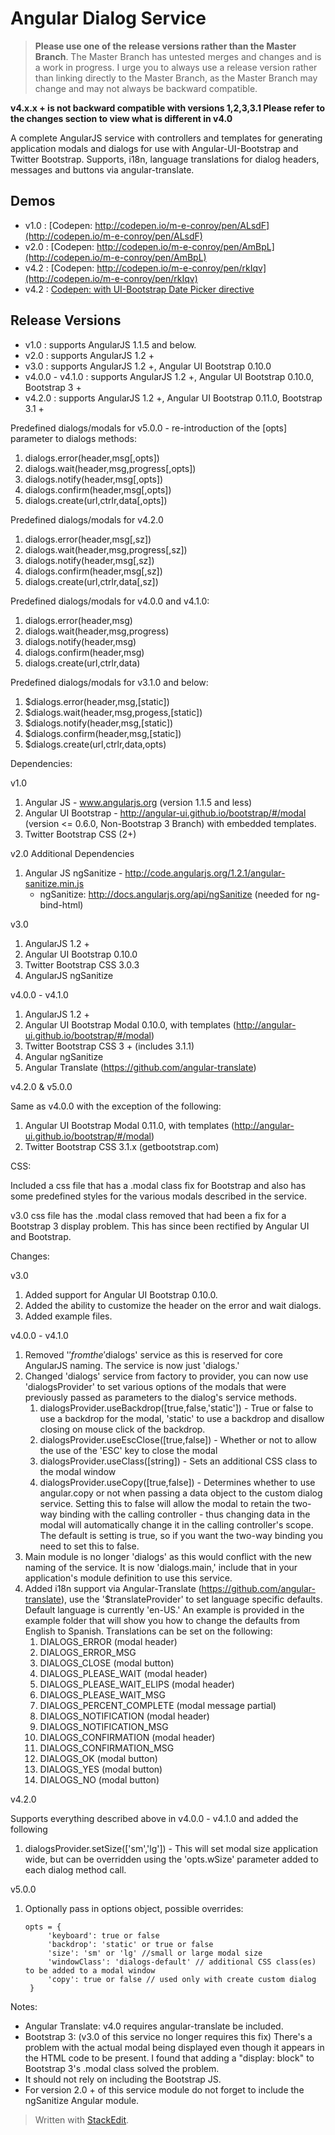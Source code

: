 Angular Dialog Service
======================

>**Please use one of the release versions rather than the Master Branch**.  The Master Branch has untested merges and changes and is a work in progress.  I urge you to always use a release version rather than linking directly to the Master Branch, as the Master Branch may change and may not always be backward compatible.

**v4.x.x + is not backward compatible with versions 1,2,3,3.1  Please refer to the changes section to view what is different in v4.0**

A complete AngularJS service with controllers and templates for generating application modals and dialogs for use with Angular-UI-Bootstrap and Twitter Bootstrap.  Supports, i18n, language translations for dialog headers, messages and buttons via angular-translate.

Demos
-----
 - v1.0 : [Codepen: http://codepen.io/m-e-conroy/pen/ALsdF](http://codepen.io/m-e-conroy/pen/ALsdF)
 - v2.0 : [Codepen: http://codepen.io/m-e-conroy/pen/AmBpL](http://codepen.io/m-e-conroy/pen/AmBpL)
 - v4.2 : [Codepen: http://codepen.io/m-e-conroy/pen/rkIqv](http://codepen.io/m-e-conroy/pen/rkIqv)
 - v4.2 : [Codepen: with UI-Bootstrap Date Picker directive](http://codepen.io/m-e-conroy/pen/DAxzs) 

Release Versions
----------------
- v1.0 : supports AngularJS 1.1.5 and below.
- v2.0 : supports AngularJS 1.2 +
- v3.0 : supports AngularJS 1.2 +, Angular UI Bootstrap 0.10.0
- v4.0.0 - v4.1.0 : supports AngularJS 1.2 +, Angular UI Bootstrap 0.10.0, Bootstrap 3 +
- v4.2.0 : supports AngularJS 1.2 +, Angular UI Bootstrap 0.11.0, Bootstrap 3.1 +

Predefined dialogs/modals for v5.0.0 - re-introduction of the [opts] parameter to dialogs methods:

1. dialogs.error(header,msg[,opts])
2. dialogs.wait(header,msg,progress[,opts])
3. dialogs.notify(header,msg[,opts])
4. dialogs.confirm(header,msg[,opts])
5. dialogs.create(url,ctrlr,data[,opts])

Predefined dialogs/modals for v4.2.0

1. dialogs.error(header,msg[,sz])
2. dialogs.wait(header,msg,progress[,sz])
3. dialogs.notify(header,msg[,sz])
4. dialogs.confirm(header,msg[,sz])
5. dialogs.create(url,ctrlr,data[,sz])

Predefined dialogs/modals for v4.0.0 and v4.1.0:

1. dialogs.error(header,msg)
2. dialogs.wait(header,msg,progress)
3. dialogs.notify(header,msg)
4. dialogs.confirm(header,msg)
5. dialogs.create(url,ctrlr,data)

Predefined dialogs/modals for v3.1.0 and below:

1. $dialogs.error(header,msg,[static])
2. $dialogs.wait(header,msg,progess,[static])
3. $dialogs.notify(header,msg,[static])
4. $dialogs.confirm(header,msg,[static])
5. $dialogs.create(url,ctrlr,data,opts)

Dependencies:

v1.0

1.  Angular JS - www.angularjs.org (version 1.1.5 and less) 
2.  Angular UI Bootstrap - http://angular-ui.github.io/bootstrap/#/modal (version <= 0.6.0, Non-Bootstrap 3 Branch) with embedded templates.
3.  Twitter Bootstrap CSS (2+)

v2.0 Additional Dependencies

1.  Angular JS ngSanitize - http://code.angularjs.org/1.2.1/angular-sanitize.min.js
	- ngSanitize: http://docs.angularjs.org/api/ngSanitize (needed for ng-bind-html)

v3.0

1.  AngularJS 1.2 +
2.  Angular UI Bootstrap 0.10.0
3.  Twitter Bootstrap CSS 3.0.3
4.  AngularJS ngSanitize

v4.0.0 - v4.1.0

1. AngularJS 1.2 +
2. Angular UI Bootstrap Modal 0.10.0, with templates (http://angular-ui.github.io/bootstrap/#/modal)
3. Twitter Bootstrap CSS 3 + (includes 3.1.1)
4. Angular ngSanitize
5. Angular Translate (https://github.com/angular-translate)

v4.2.0 & v5.0.0

Same as v4.0.0 with the exception of the following:

1. Angular UI Bootstrap Modal 0.11.0, with templates (http://angular-ui.github.io/bootstrap/#/modal)
2. Twitter Bootstrap CSS 3.1.x (getbootstrap.com)

CSS:

Included a css file that has a .modal class fix for Bootstrap and also has some predefined styles for the various modals described in the service.

v3.0 css file has the .modal class removed that had been a fix for a Bootstrap 3 display problem.  This has since been rectified by Angular UI and Bootstrap.

Changes:

v3.0

1.  Added support for Angular UI Bootstrap 0.10.0.
2.  Added the ability to customize the header on the error and wait dialogs.
3.  Added example files.

v4.0.0 - v4.1.0

1.  Removed '$' from the '$dialogs' service as this is reserved for core AngularJS naming.  The service is now just 'dialogs.'
2.  Changed 'dialogs' service from factory to provider, you can now use 'dialogsProvider' to set various options of the modals that were previously passed as parameters to the dialog's service methods.
	1. dialogsProvider.useBackdrop([true,false,'static']) - True or false to use a backdrop for the modal, 'static' to use a backdrop and disallow closing on mouse click of the backdrop.
	2. dialogsProvider.useEscClose([true,false]) - Whether or not to allow the use of the 'ESC' key to close the modal
	3. dialogsProvider.useClass([string]) - Sets an additional CSS class to the modal window
	4. dialogsProvider.useCopy([true,false]) - Determines whether to use angular.copy or not when passing a data object to the custom dialog service.  Setting this to false will allow the modal to retain the two-way binding with the calling controller - thus changing data in the modal will automatically change it in the calling controller's scope.  The default is setting is true, so if you want the two-way binding you need to set this to false. 
3.  Main module is no longer 'dialogs' as this would conflict with the new naming of the service.  It is now 'dialogs.main,' include that in your application's module definition to use this service.
4.  Added i18n support via Angular-Translate (https://github.com/angular-translate), use the '$translateProvider' to set language specific defaults.  Default language is currently 'en-US.'  An example is provided in the example folder that will show you how to change the defaults from English to Spanish.  Translations can be set on the following:
	1. DIALOGS_ERROR (modal header)
	2. DIALOGS_ERROR_MSG
	3. DIALOGS_CLOSE (modal button)
	4. DIALOGS_PLEASE_WAIT (modal header)
	5. DIALOGS_PLEASE_WAIT_ELIPS (modal header)
	6. DIALOGS_PLEASE_WAIT_MSG
	7. DIALOGS_PERCENT_COMPLETE (modal message partial)
	8. DIALOGS_NOTIFICATION (modal header)
	9. DIALOGS_NOTIFICATION_MSG
	10. DIALOGS_CONFIRMATION (modal header)
	11. DIALOGS_CONFIRMATION_MSG
	12. DIALOGS_OK (modal button)
	13. DIALOGS_YES (modal button)
	14. DIALOGS_NO (modal button)

v4.2.0

Supports everything described above in v4.0.0 - v4.1.0 and added the following

1. dialogsProvider.setSize(['sm','lg']) - This will set modal size application wide, but can be overridden using the 'opts.wSize' parameter added to each dialog method call.

v5.0.0

1. Optionally pass in options object, possible overrides:

   ```
   opts = {
        'keyboard': true or false
        'backdrop': 'static' or true or false
        'size': 'sm' or 'lg' //small or large modal size
        'windowClass': 'dialogs-default' // additional CSS class(es) to be added to a modal window
        'copy': true or false // used only with create custom dialog
    }
    ```

Notes:

- Angular Translate: v4.0 requires angular-translate be included.
- Bootstrap 3: (v3.0 of this service no longer requires this fix) There's a problem with the actual modal being displayed even though it appears in the HTML code to be present.  I found that adding a "display: block" to Bootstrap 3's .modal class solved the problem.  
- It should not rely on including the Bootstrap JS.
- For version 2.0 + of this service module do not forget to include the ngSanitize Angular module.


> Written with [StackEdit](https://stackedit.io/).